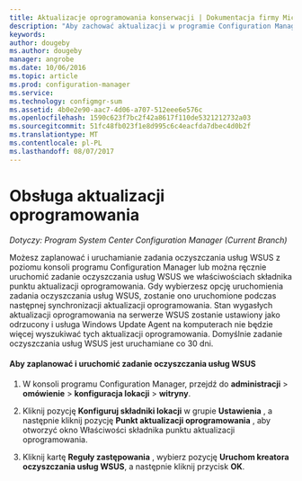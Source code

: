 ```yaml
---
title: Aktualizacje oprogramowania konserwacji | Dokumentacja firmy Microsoft
description: "Aby zachować aktualizacji w programie Configuration Manager, można zaplanować zadanie oczyszczania usług WSUS, lub uruchomić ją ręcznie."
keywords: 
author: dougeby
ms.author: dougeby
manager: angrobe
ms.date: 10/06/2016
ms.topic: article
ms.prod: configuration-manager
ms.service: 
ms.technology: configmgr-sum
ms.assetid: 4b0e2e90-aac7-4d06-a707-512eee6e576c
ms.openlocfilehash: 1590c623f7bc2f42a8617f110de5321212732a03
ms.sourcegitcommit: 51fc48fb023f1e8d995c6c4eacfda7dbec4d0b2f
ms.translationtype: MT
ms.contentlocale: pl-PL
ms.lasthandoff: 08/07/2017
---
```

# <a name="software-updates-maintenance"></a>Obsługa aktualizacji oprogramowania

*Dotyczy: Program System Center Configuration Manager (Current Branch)*

Możesz zaplanować i uruchamianie zadania oczyszczania usług WSUS z poziomu konsoli programu Configuration Manager lub można ręcznie uruchomić zadanie oczyszczania usług WSUS we właściwościach składnika punktu aktualizacji oprogramowania. Gdy wybierzesz opcję uruchomienia zadania oczyszczania usług WSUS, zostanie ono uruchomione podczas następnej synchronizacji aktualizacji oprogramowania. Stan wygasłych aktualizacji oprogramowania na serwerze WSUS zostanie ustawiony jako odrzucony i usługa Windows Update Agent na komputerach nie będzie więcej wyszukiwać tych aktualizacji oprogramowania. Domyślnie zadanie oczyszczania usług WSUS jest uruchamiane co 30 dni.  

#### <a name="to-schedule-and-run-the-wsus-cleanup-job"></a>Aby zaplanować i uruchomić zadanie oczyszczania usług WSUS  

1.  W konsoli programu Configuration Manager, przejdź do **administracji** > **omówienie** > **konfiguracja lokacji** > **witryny**.  

2.  Kliknij pozycję **Konfiguruj składniki lokacji** w grupie **Ustawienia** , a następnie kliknij pozycję **Punkt aktualizacji oprogramowania** , aby otworzyć okno Właściwości składnika punktu aktualizacji oprogramowania.  

3.  Kliknij kartę **Reguły zastępowania** , wybierz pozycję **Uruchom kreatora oczyszczania usług WSUS**, a następnie kliknij przycisk **OK**.
